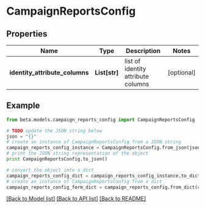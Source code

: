 # CampaignReportsConfig


## Properties
Name | Type | Description | Notes
------------ | ------------- | ------------- | -------------
**identity_attribute_columns** | **List[str]** | list of identity attribute columns | [optional] 

## Example

```python
from beta.models.campaign_reports_config import CampaignReportsConfig

# TODO update the JSON string below
json = "{}"
# create an instance of CampaignReportsConfig from a JSON string
campaign_reports_config_instance = CampaignReportsConfig.from_json(json)
# print the JSON string representation of the object
print CampaignReportsConfig.to_json()

# convert the object into a dict
campaign_reports_config_dict = campaign_reports_config_instance.to_dict()
# create an instance of CampaignReportsConfig from a dict
campaign_reports_config_form_dict = campaign_reports_config.from_dict(campaign_reports_config_dict)
```
[[Back to Model list]](../README.md#documentation-for-models) [[Back to API list]](../README.md#documentation-for-api-endpoints) [[Back to README]](../README.md)



